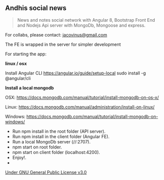 
## **Andhis social news**


> News and notes social network with Angular 8, Bootstrap Front End and
> Nodejs Api server with MongoDb, Mongoose and express.

For collabs, please contact: jacovinus@gmail.com

The FE is wrapped in the server for simpler development

For starting the app:

**linux / osx**

Install Angular CLI
https://angular.io/guide/setup-local
sudo install -g @angular/cli

**Install a local mongodb**

OSX:
https://docs.mongodb.com/manual/tutorial/install-mongodb-on-os-x/

Linux:
https://docs.mongodb.com/manual/administration/install-on-linux/

Windows:
https://docs.mongodb.com/manual/tutorial/install-mongodb-on-windows/

  - Run npm install in the root folder (API server).
  - Run npm install in the client folder (Angular FE).
  - Run a local MongoDb server (//:2707).
  - npm start on root folder.
  - npm start on client folder (localhost:4200).
 -  Enjoy!. 
 - 
[Under GNU General Public License v3.0](https://github.com/jacovinus/andhis-social/blob/master/LICENSE)

